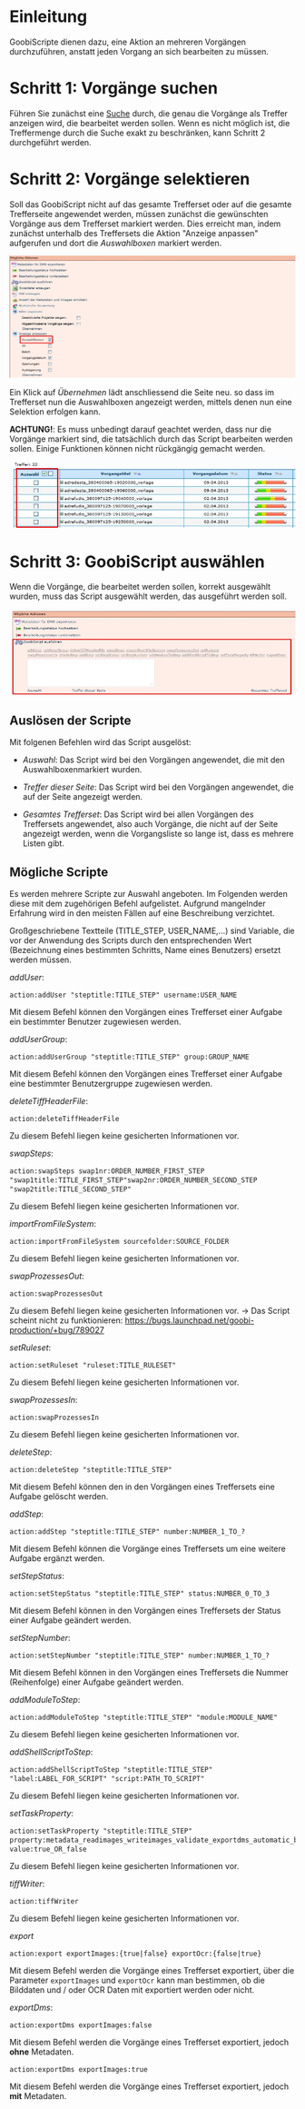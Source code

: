 # Einleitung

GoobiScripte dienen dazu, eine Aktion an mehreren Vorgängen durchzuführen, anstatt jeden Vorgang an sich bearbeiten zu müssen. 

# Schritt 1: Vorgänge suchen

Führen Sie zunächst eine [Suche](Suche-in-GoobiProduction) durch, die genau die Vorgänge als Treffer anzeigen wird, die bearbeitet werden sollen. Wenn es nicht möglich ist, die Treffermenge durch die Suche exakt zu beschränken, kann Schritt 2 durchgeführt werden. 

# Schritt 2: Vorgänge selektieren

Soll das GoobiScript nicht auf das gesamte Trefferset oder auf die gesamte Trefferseite angewendet werden, müssen zunächst die gewünschten Vorgänge aus dem Trefferset markiert werden. Dies erreicht man, indem zunächst unterhalb des Treffersets die Aktion "Anzeige anpassen" aufgerufen und dort die *Auswahlboxen* markiert werden.

![](images/Script1.jpg)

Ein Klick auf *Übernehmen* lädt anschliessend die Seite neu. so dass im Trefferset nun die Auswahlboxen angezeigt werden, mittels denen nun eine Selektion erfolgen kann.

**ACHTUNG!**: Es muss unbedingt darauf geachtet werden, dass nur die Vorgänge markiert sind, die tatsächlich durch das Script bearbeiten werden sollen. Einige Funktionen können nicht rückgängig gemacht werden.

![](images/Script2.jpg)

# Schritt 3: GoobiScript auswählen

Wenn die Vorgänge, die bearbeitet werden sollen, korrekt ausgewählt wurden, muss das Script ausgewählt werden, das ausgeführt werden soll. 

![](images/Script3.jpg)

## Auslösen der Scripte

Mit folgenen Befehlen wird das Script ausgelöst:

* *Auswahl*: Das Script wird bei den Vorgängen angewendet, die mit den Auswahlboxenmarkiert wurden.

* *Treffer dieser Seite*: Das Script wird bei den Vorgängen angewendet, die auf der Seite angezeigt werden.

* *Gesamtes Trefferset*: Das Script wird bei allen Vorgängen des Treffersets angewendet, also auch Vorgänge, die nicht auf der Seite angezeigt werden, wenn die Vorgangsliste so lange ist, dass es mehrere Listen gibt.

## Mögliche Scripte

Es werden mehrere Scripte zur Auswahl angeboten. Im Folgenden werden diese mit dem zugehörigen Befehl aufgelistet. Aufgrund mangelnder Erfahrung wird in den meisten Fällen auf eine Beschreibung verzichtet.

Großgeschriebene Textteile (TITLE_STEP, USER_NAME,...) sind Variable, die vor der Anwendung des Scripts durch den entsprechenden Wert (Bezeichnung eines bestimmten Schritts, Name eines Benutzers) ersetzt werden müssen.

 

*addUser*: 

	action:addUser "steptitle:TITLE_STEP" username:USER_NAME

Mit diesem Befehl können den Vorgängen eines Trefferset einer Aufgabe ein bestimmter Benutzer zugewiesen werden. 

*addUserGroup*: 

	action:addUserGroup "steptitle:TITLE_STEP" group:GROUP_NAME

Mit diesem Befehl können den Vorgängen eines Trefferset einer Aufgabe eine bestimmter Benutzergruppe zugewiesen werden. 

*deleteTiffHeaderFile*: 

	action:deleteTiffHeaderFile

Zu diesem Befehl liegen keine gesicherten Informationen vor. 

*swapSteps*: 

	action:swapSteps swap1nr:ORDER_NUMBER_FIRST_STEP "swap1title:TITLE_FIRST_STEP"swap2nr:ORDER_NUMBER_SECOND_STEP "swap2title:TITLE_SECOND_STEP"

Zu diesem Befehl liegen keine gesicherten Informationen vor.

*importFromFileSystem*: 

	action:importFromFileSystem sourcefolder:SOURCE_FOLDER

Zu diesem Befehl liegen keine gesicherten Informationen vor.

*swapProzessesOut*: 

	action:swapProzessesOut

Zu diesem Befehl liegen keine gesicherten Informationen vor. -> Das Script scheint nicht zu funktionieren: https://bugs.launchpad.net/goobi-production/+bug/789027

*setRuleset*: 

	action:setRuleset "ruleset:TITLE_RULESET"

Zu diesem Befehl liegen keine gesicherten Informationen vor.

*swapProzessesIn*: 

	action:swapProzessesIn

Zu diesem Befehl liegen keine gesicherten Informationen vor.

*deleteStep*: 

	action:deleteStep "steptitle:TITLE_STEP"

Mit diesem Befehl können den in den Vorgängen eines Treffersets eine Aufgabe gelöscht werden. 

*addStep*: 

	action:addStep "steptitle:TITLE_STEP" number:NUMBER_1_TO_?

Mit diesem Befehl können die Vorgänge eines Treffersets um eine weitere Aufgabe ergänzt werden. 

*setStepStatus*: 

	action:setStepStatus "steptitle:TITLE_STEP" status:NUMBER_0_TO_3

Mit diesem Befehl können in den Vorgängen eines Treffersets der Status einer Aufgabe geändert werden. 

*setStepNumber*: 

	action:setStepNumber "steptitle:TITLE_STEP" number:NUMBER_1_TO_?

Mit diesem Befehl können in den Vorgängen eines Treffersets die Nummer (Reihenfolge) einer Aufgabe geändert werden. 

*addModuleToStep*: 

	action:addModuleToStep "steptitle:TITLE_STEP" "module:MODULE_NAME"

Zu diesem Befehl liegen keine gesicherten Informationen vor.

*addShellScriptToStep*: 

	action:addShellScriptToStep "steptitle:TITLE_STEP" "label:LABEL_FOR_SCRIPT" "script:PATH_TO_SCRIPT"

Zu diesem Befehl liegen keine gesicherten Informationen vor.

*setTaskProperty*: 

	action:setTaskProperty "steptitle:TITLE_STEP" property:metadata_readimages_writeimages_validate_exportdms_automatic_batch value:true_OR_false

Zu diesem Befehl liegen keine gesicherten Informationen vor.

*tiffWriter*: 

	action:tiffWriter

Zu diesem Befehl liegen keine gesicherten Informationen vor.

*export*

	action:export exportImages:{true|false} exportOcr:{false|true}

Mit diesem Befehl werden die Vorgänge eines Trefferset exportiert, über die Parameter `exportImages` und `exportOcr` kann man bestimmen, ob die Bilddaten und / oder OCR Daten mit exportiert werden oder nicht.

*exportDms*: 

	action:exportDms exportImages:false

Mit diesem Befehl werden die Vorgänge eines Trefferset exportiert, jedoch **ohne** Metadaten. 

	action:exportDms exportImages:true

Mit diesem Befehl werden die Vorgänge eines Trefferset exportiert, jedoch **mit** Metadaten.  